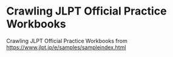 # Crawling JLPT Official Practice Workbooks

Crawling JLPT Official Practice Workbooks from https://www.jlpt.jp/e/samples/sampleindex.html
